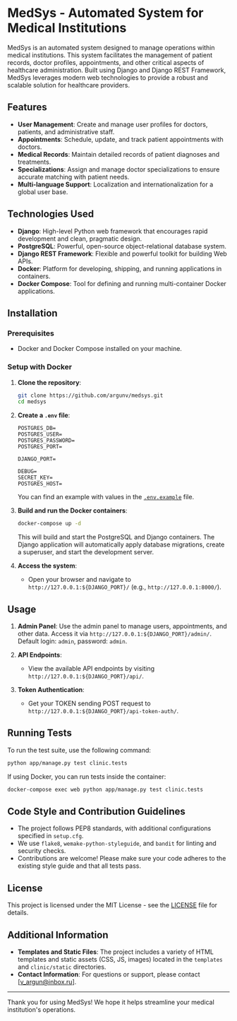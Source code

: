 # MedSys - Automated System for Medical Institutions

MedSys is an automated system designed to manage operations within medical institutions. This system facilitates the management of patient records, doctor profiles, appointments, and other critical aspects of healthcare administration. Built using Django and Django REST Framework, MedSys leverages modern web technologies to provide a robust and scalable solution for healthcare providers.

## Features

- **User Management**: Create and manage user profiles for doctors, patients, and administrative staff.
- **Appointments**: Schedule, update, and track patient appointments with doctors.
- **Medical Records**: Maintain detailed records of patient diagnoses and treatments.
- **Specializations**: Assign and manage doctor specializations to ensure accurate matching with patient needs.
- **Multi-language Support**: Localization and internationalization for a global user base.

## Technologies Used

- **Django**: High-level Python web framework that encourages rapid development and clean, pragmatic design.
- **PostgreSQL**: Powerful, open-source object-relational database system.
- **Django REST Framework**: Flexible and powerful toolkit for building Web APIs.
- **Docker**: Platform for developing, shipping, and running applications in containers.
- **Docker Compose**: Tool for defining and running multi-container Docker applications.

## Installation

### Prerequisites

- Docker and Docker Compose installed on your machine.

### Setup with Docker

1. **Clone the repository**:
   ```sh
   git clone https://github.com/argunv/medsys.git
   cd medsys
   ```

2. **Create a `.env` file**:
   ```env
   POSTGRES_DB=
   POSTGRES_USER=
   POSTGRES_PASSWORD=
   POSTGRES_PORT=

   DJANGO_PORT=

   DEBUG=
   SECRET_KEY=
   POSTGRES_HOST=
   ```
   You can find an example with values in the [`.env.example`](https://github.com/argunv/medsys/blob/main/.env.example) file.

3. **Build and run the Docker containers**:
   ```sh
   docker-compose up -d
   ```

   This will build and start the PostgreSQL and Django containers. The Django application will automatically apply database migrations, create a superuser, and start the development server.

4. **Access the system**:
   - Open your browser and navigate to `http://127.0.0.1:${DJANGO_PORT}/` (e.g., `http://127.0.0.1:8000/`).

## Usage

1. **Admin Panel**:
   Use the admin panel to manage users, appointments, and other data. Access it via `http://127.0.0.1:${DJANGO_PORT}/admin/`.
   Default login: `admin`, password: `admin`.

2. **API Endpoints**:
   - View the available API endpoints by visiting `http://127.0.0.1:${DJANGO_PORT}/api/`.

3. **Token Authentication**:
   - Get your TOKEN sending POST request to `http://127.0.0.1:${DJANGO_PORT}/api-token-auth/`.

## Running Tests

To run the test suite, use the following command:
```sh
python app/manage.py test clinic.tests
```

If using Docker, you can run tests inside the container:
```sh
docker-compose exec web python app/manage.py test clinic.tests
```

## Code Style and Contribution Guidelines

- The project follows PEP8 standards, with additional configurations specified in `setup.cfg`.
- We use `flake8`, `wemake-python-styleguide`, and `bandit` for linting and security checks.
- Contributions are welcome! Please make sure your code adheres to the existing style guide and that all tests pass.

## License

This project is licensed under the MIT License - see the [LICENSE](LICENSE) file for details.

## Additional Information

- **Templates and Static Files**: The project includes a variety of HTML templates and static assets (CSS, JS, images) located in the `templates` and `clinic/static` directories.
- **Contact Information**: For questions or support, please contact [v_argun@inbox.ru].

---

Thank you for using MedSys! We hope it helps streamline your medical institution's operations.
